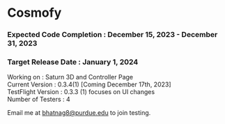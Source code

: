 # Cosmofy
### Expected Code Completion : December 15, 2023 - December 31, 2023
### Target Release Date : January 1, 2024

Working on : Saturn 3D and Controller Page  <br />
Current Version : 0.3.4(1) [Coming December 17th, 2023]  <br />
TestFlight Version : 0.3.3 (1) focuses on UI changes <br />
Number of Testers : 4  <br />

Email me at bhatnag8@purdue.edu to join testing.

